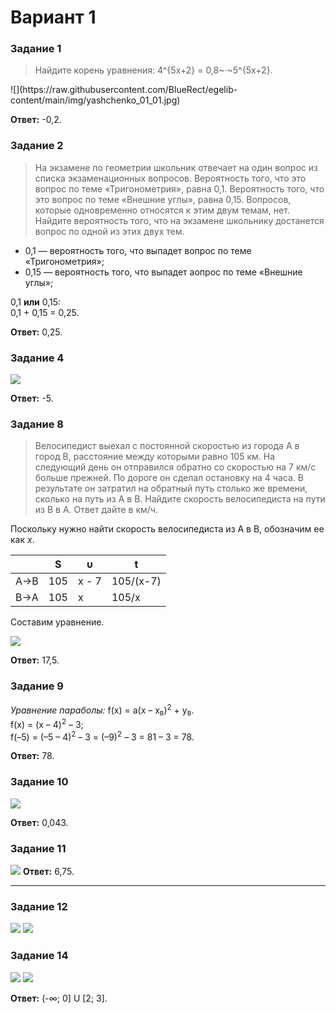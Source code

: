 # Вариант 1

### Задание 1
<blockquote>
  Найдите корень уравнения: <span class="katex">4^{5x+2} = 0,8~·~5^{5x+2}</span>.
</blockquote>
![](https://raw.githubusercontent.com/BlueRect/egelib-content/main/img/yashchenko_01_01.jpg)

**Ответ:** -0,2.

### Задание 2
> На экзамене по геометрии школьник отвечает на один вопрос из списка экзаменационных вопросов. Вероятность того, что это вопрос по теме «Тригонометрия», равна 0,1. Вероятность того, что это вопрос по теме «Внешние углы», равна 0,15. Вопросов, которые одновременно относятся к этим двум темам, нет. Найдите вероятность того, что на экзамене школьнику достанется вопрос по одной из этих двух тем.

* 0,1 — вероятность того, что выпадет вопрос по теме «Тригонометрия»;
* 0,15 — вероятность того, что выпадет аопрос по теме «Внешние углы»;

0,1 **или** 0,15:<br>
0,1 + 0,15 = 0,25.

**Ответ:** 0,25.

### Задание 4

![](https://raw.githubusercontent.com/BlueRect/egelib-content/main/img/yashchenko_01_04.jpg)

**Ответ:** -5.

### Задание 8
> Велосипедист выехал с постоянной скоростью из города A в город B, расстояние между которыми равно 105 км. На следующий день он отправился обратно со скоростью на 7 км/с больше прежней. По дороге он сделал остановку на 4 часа. В результате он затратил на обратный путь столько же времени, сколько на путь из A в B. Найдите скорость велосипедиста на пути из B в A. Ответ дайте в км/ч.

Поскольку нужно найти скорость велосипедиста из А в В, обозначим ее как *x*.

|   | S | υ | t |
|-|-|-|-|
| A→B | 105 | x - 7 | 105/(x-7) |
| B→A | 105 | x | 105/x |

Составим уравнение.

![](https://raw.githubusercontent.com/BlueRect/egelib-content/main/img/yashchenko_01_08.jpg)

**Ответ:** 17,5.

### Задание 9
*Уравнение параболы:* f(x) = a(x – x<sub>в</sub>)<sup>2</sup> + y<sub>в</sub>.<br>
f(x) = (x – 4)<sup>2</sup> – 3;<br>
f(–5) = (–5 – 4)<sup>2</sup> – 3 = (–9)<sup>2</sup> – 3 = 81 – 3 = 78.

**Ответ:** 78.

### Задание 10
![](https://raw.githubusercontent.com/BlueRect/egelib-content/main/img/yashchenko_01_10.jpg)

**Ответ:** 0,043.

### Задание 11
![](https://raw.githubusercontent.com/BlueRect/egelib-content/main/img/yashchenko_01_11.jpg)
**Ответ:** 6,75.

---

### Задание 12
<gallery>
<img src="https://raw.githubusercontent.com/BlueRect/egelib-content/main/img/yashchenko_01_12_01.jpg">
<img src="https://raw.githubusercontent.com/BlueRect/egelib-content/main/img/yashchenko_01_12_02.jpg">
</gallery>

### Задание 14
<gallery>
<img src="https://raw.githubusercontent.com/BlueRect/egelib-content/main/img/yashchenko_01_14_01.jpg">
<img src="https://raw.githubusercontent.com/BlueRect/egelib-content/main/img/yashchenko_01_14_02.jpg">
</gallery>

**Ответ:** (-∞; 0] U [2; 3].
